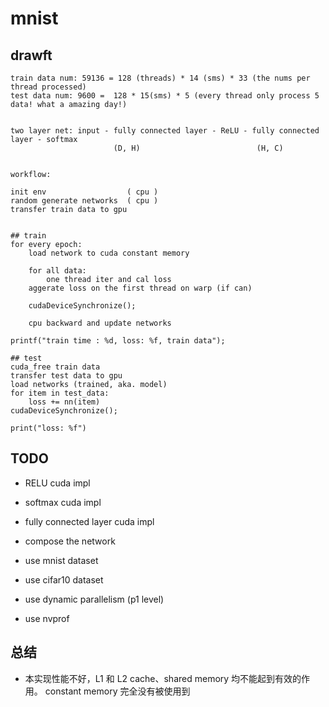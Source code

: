 
# mnist

## drawft

```text
train data num: 59136 = 128 (threads) * 14 (sms) * 33 (the nums per thread processed)
test data num: 9600 =  128 * 15(sms) * 5 (every thread only process 5 data! what a amazing day!)


two layer net: input - fully connected layer - ReLU - fully connected layer - softmax
                       (D, H)                          (H, C)             


workflow:

init env                  ( cpu )
random generate networks  ( cpu )
transfer train data to gpu


## train 
for every epoch:
    load network to cuda constant memory
    
    for all data:
        one thread iter and cal loss
    aggerate loss on the first thread on warp (if can)
    
    cudaDeviceSynchronize();

    cpu backward and update networks

printf("train time : %d, loss: %f, train data");

## test 
cuda_free train data
transfer test data to gpu
load networks (trained, aka. model)
for item in test_data:
    loss += nn(item)
cudaDeviceSynchronize();

print("loss: %f")
```

## TODO

* RELU cuda impl

* softmax cuda impl

* fully connected layer cuda impl

* compose the network

* use mnist dataset

* use cifar10 dataset

* use dynamic parallelism  (p1 level)

* use nvprof

## 总结

* 本实现性能不好，L1 和 L2 cache、shared memory 均不能起到有效的作用。 constant memory 完全没有被使用到